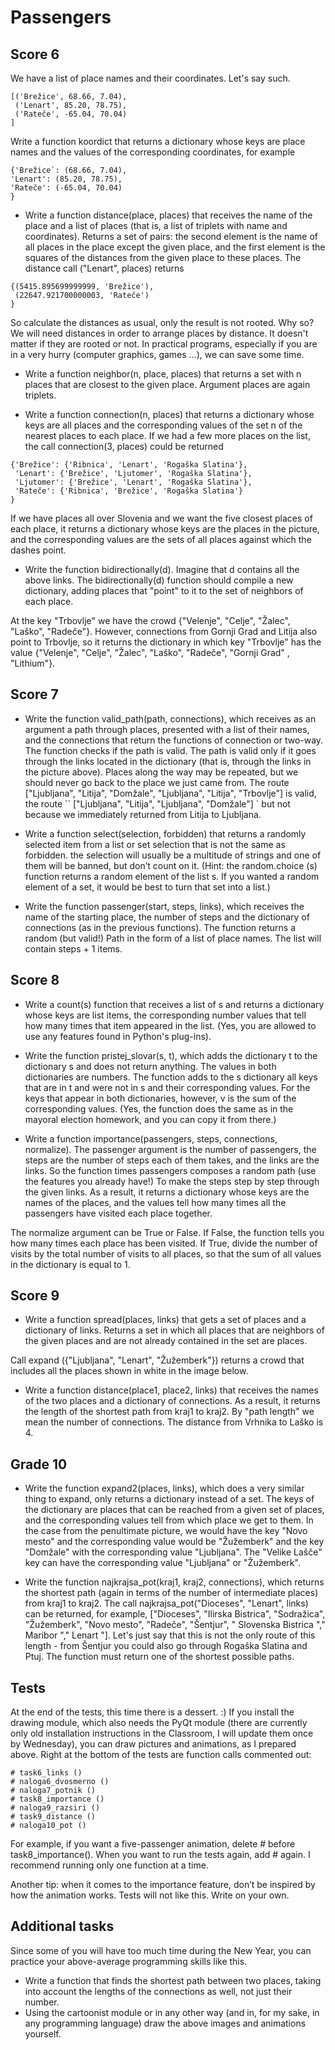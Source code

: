 # Passengers
## Score 6
We have a list of place names and their coordinates. Let's say such.
```
[('Brežice', 68.66, 7.04),
 ('Lenart', 85.20, 78.75),
 ('Rateče', -65.04, 70.04)
]

```
Write a function koordict that returns a dictionary whose keys are place names and the values of the corresponding coordinates, for example
```
{'Brežice`: (68.66, 7.04),
'Lenart': (85.20, 78.75),
'Rateče': (-65.04, 70.04)
}
```
- Write a function distance(place, places) that receives the name of the place and a list of places (that is, a list of triplets with name and coordinates). Returns a set of pairs: the second element is the name of all places in the place except the given place, and the first element is the squares of the distances from the given place to these places. The distance call ("Lenart", places) returns
```
{(5415.895699999999, 'Brežice'),
 (22647.921700000003, 'Rateče')
}
```
So calculate the distances as usual, only the result is not rooted. Why so? We will need distances in order to arrange places by distance. It doesn't matter if they are rooted or not. In practical programs, especially if you are in a very hurry (computer graphics, games ...), we can save some time.

- Write a function neighbor(n, place, places) that returns a set with n places that are closest to the given place. Argument places are again triplets.

- Write a function connection(n, places) that returns a dictionary whose keys are all places and the corresponding values of the set n of the nearest places to each place. If we had a few more places on the list, the call connection(3, places) could be returned
```
{'Brežice': {'Ribnica', 'Lenart', 'Rogaška Slatina'},
 'Lenart': {'Brežice', 'Ljutomer', 'Rogaška Slatina'},
 'Ljutomer': {'Brežice', 'Lenart', 'Rogaška Slatina'},
 'Rateče': {'Ribnica', 'Brežice', 'Rogaška Slatina'}
}
```
If we have places all over Slovenia and we want the five closest places of each place, it returns a dictionary whose keys are the places in the picture, and the corresponding values are the sets of all places against which the dashes point.

- Write the function bidirectionally(d). Imagine that d contains all the above links. The bidirectionally(d) function should compile a new dictionary, adding places that "point" to it to the set of neighbors of each place.

At the key "Trbovlje" we have the crowd {"Velenje", "Celje", "Žalec", "Laško", "Radeče"}. However, connections from Gornji Grad and Litija also point to Trbovlje, so it returns the dictionary in which key "Trbovlje" has the value {"Velenje", "Celje", "Žalec", "Laško", "Radeče", "Gornji Grad" , "Lithium"}.



## Score 7
- Write the function valid_path(path, connections), which receives as an argument a path through places, presented with a list of their names, and the connections that return the functions of connection or two-way. The function checks if the path is valid. The path is valid only if it goes through the links located in the dictionary (that is, through the links in the picture above). Places along the way may be repeated, but we should never go back to the place we just came from. The route ["Ljubljana", "Litija", "Domžale", "Ljubljana", "Litija", "Trbovlje"] is valid, the route `` ["Ljubljana", "Litija", "Ljubljana", "Domžale"] ` but not because we immediately returned from Litija to Ljubljana.

- Write a function select(selection, forbidden) that returns a randomly selected item from a list or set selection that is not the same as forbidden. the selection will usually be a multitude of strings and one of them will be banned, but don’t count on it. (Hint: the random.choice (s) function returns a random element of the list s. If you wanted a random element of a set, it would be best to turn that set into a list.)

- Write the function passenger(start, steps, links), which receives the name of the starting place, the number of steps and the dictionary of connections (as in the previous functions). The function returns a random (but valid!) Path in the form of a list of place names. The list will contain steps + 1 items.


## Score 8
- Write a count(s) function that receives a list of s and returns a dictionary whose keys are list items, the corresponding number values that tell how many times that item appeared in the list. (Yes, you are allowed to use any features found in Python's plug-ins).

- Write the function pristej_slovar(s, t), which adds the dictionary t to the dictionary s and does not return anything. The values in both dictionaries are numbers. The function adds to the s dictionary all keys that are in t and were not in s and their corresponding values. For the keys that appear in both dictionaries, however, v is the sum of the corresponding values. (Yes, the function does the same as in the mayoral election homework, and you can copy it from there.)

- Write a function importance(passengers, steps, connections, normalize). The passenger argument is the number of passengers, the steps are the number of steps each of them takes, and the links are the links. So the function times passengers composes a random path (use the features you already have!) To make the steps step by step through the given links. As a result, it returns a dictionary whose keys are the names of the places, and the values tell how many times all the passengers have visited each place together.

The normalize argument can be True or False. If False, the function tells you how many times each place has been visited. If True, divide the number of visits by the total number of visits to all places, so that the sum of all values ​​in the dictionary is equal to 1.


## Score 9
- Write a function spread(places, links) that gets a set of places and a dictionary of links. Returns a set in which all places that are neighbors of the given places and are not already contained in the set are places.

Call expand ({"Ljubljana", "Lenart", "Žužemberk"}) returns a crowd that includes all the places shown in white in the image below.



- Write a function distance(place1, place2, links) that receives the names of the two places and a dictionary of connections. As a result, it returns the length of the shortest path from kraj1 to kraj2. By "path length" we mean the number of connections. The distance from Vrhnika to Laško is 4.



## Grade 10
- Write the function expand2(places, links), which does a very similar thing to expand, only returns a dictionary instead of a set. The keys of the dictionary are places that can be reached from a given set of places, and the corresponding values tell from which place we get to them. In the case from the penultimate picture, we would have the key "Novo mesto" and the corresponding value would be "Žužemberk" and the key "Domžale" with the corresponding value "Ljubljana". The "Velike Lašče" key can have the corresponding value "Ljubljana" or "Žužemberk".

- Write the function najkrajsa_pot(kraj1, kraj2, connections), which returns the shortest path (again in terms of the number of intermediate places) from kraj1 to kraj2. The call najkrajsa_pot("Dioceses", "Lenart", links) can be returned, for example, ["Dioceses", "Ilirska Bistrica", "Sodražica", "Žužemberk", "Novo mesto", "Radeče", "Šentjur", " Slovenska Bistrica "," Maribor "," Lenart "]. Let's just say that this is not the only route of this length - from Šentjur you could also go through Rogaška Slatina and Ptuj. The function must return one of the shortest possible paths.



## Tests
At the end of the tests, this time there is a dessert. :) If you install the drawing module, which also needs the PyQt module (there are currently only old installation instructions in the Classroom, I will update them once by Wednesday), you can draw pictures and animations, as I prepared above. Right at the bottom of the tests are function calls commented out:
```
# task6_links ()
# naloga6_dvosmerno ()
# naloga7_potnik ()
# task8_importance ()
# naloga9_razsiri ()
# task9_distance ()
# naloga10_pot ()
```
For example, if you want a five-passenger animation, delete # before task8_importance(). When you want to run the tests again, add # again. I recommend running only one function at a time.

Another tip: when it comes to the importance feature, don’t be inspired by how the animation works. Tests will not like this. Write on your own.

## Additional tasks
Since some of you will have too much time during the New Year, you can practice your above-average programming skills like this.

- Write a function that finds the shortest path between two places, taking into account the lengths of the connections as well, not just their number.
- Using the cartoonist module or in any other way (and in, for my sake, in any programming language) draw the above images and animations yourself.
